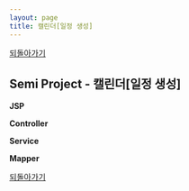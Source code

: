```yaml
---
layout: page
title: 캘린더[일정 생성]
---
```


[되돌아가기](https://leesohyeon96.github.io/semiprojectcode/#second)

## Semi Project - 캘린더[일정 생성]  

**JSP**
<script src="https://gist.github.com/leesohyeon96/30def6811a4c5e3d934e89cb566feec8.js"></script>  

**Controller**
<script src="https://gist.github.com/leesohyeon96/a4692aa12788471a45315f018609dc29.js"></script>  

**Service**
<script src="https://gist.github.com/leesohyeon96/69982cc198519ed802f0d917868b0d1f.js"></script>  

**Mapper**
<script src="https://gist.github.com/leesohyeon96/05b1abc08e9a7c8a8f464c1c25d1ea84.js"></script>  

[되돌아가기](https://leesohyeon96.github.io/semiprojectcode/#second)

